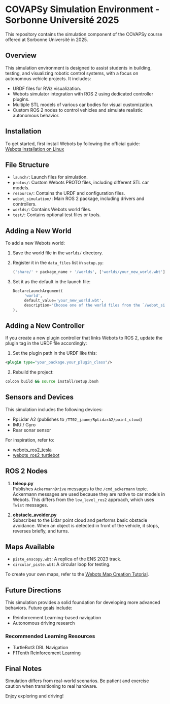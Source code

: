 # COVAPSy Simulation Environment - Sorbonne Université 2025

This repository contains the simulation component of the COVAPSy course offered at Sorbonne Université in 2025.

## Overview

This simulation environment is designed to assist students in building, testing, and visualizing robotic control systems, with a focus on autonomous vehicle projects. It includes:

- URDF files for RViz visualization.
- Webots simulator integration with ROS 2 using dedicated controller plugins.
- Multiple STL models of various car bodies for visual customization.
- Custom ROS 2 nodes to control vehicles and simulate realistic autonomous behavior.

## Installation

To get started, first install Webots by following the official guide:  
[Webots Installation on Linux](https://cyberbotics.com/doc/guide/installing-webots)

## File Structure

- `launch/`: Launch files for simulation.
- `protos/`: Custom Webots PROTO files, including different STL car models.
- `resource/`: Contains the URDF and configuration files.
- `webot_simulation/`: Main ROS 2 package, including drivers and controllers.
- `worlds/`: Contains Webots world files.
- `test/`: Contains optional test files or tools.

## Adding a New World

To add a new Webots world:

1. Save the world file in the `worlds/` directory.
2. Register it in the `data_files` list in `setup.py`:

    ```python
    ('share/' + package_name + '/worlds', ['worlds/your_new_world.wbt'])
    ```

3. Set it as the default in the launch file:

    ```python
    DeclareLaunchArgument(
         'world',
         default_value='your_new_world.wbt',
         description='Choose one of the world files from the `/webot_simulation/world` directory'
    ),
    ```

## Adding a New Controller

If you create a new plugin controller that links Webots to ROS 2, update the plugin tag in the URDF file accordingly:

1. Set the plugin path in the URDF like this:
```xml
<plugin type="your_package.your_plugin_class"/>
```

2. Rebuild the project:

```bash
colcon build && source install/setup.bash
```

## Sensors and Devices

This simulation includes the following devices:

- RpLidar A2 (publishes to `/TT02_jaune/RpLidarA2/point_cloud`)
- IMU / Gyro
- Rear sonar sensor

For inspiration, refer to:

- [webots_ros2_tesla](https://github.com/cyberbotics/webots_ros2_tesla)
- [webots_ros2_turtlebot](https://github.com/cyberbotics/webots_ros2_turtlebot)

## ROS 2 Nodes

1. **teleop.py**  
    Publishes `AckermannDrive` messages to the `/cmd_ackermann` topic. Ackermann messages are used because they are native to car models in Webots. This differs from the `low_level_ros2` approach, which uses `Twist` messages.

2. **obstacle_avoider.py**  
    Subscribes to the Lidar point cloud and performs basic obstacle avoidance. When an object is detected in front of the vehicle, it stops, reverses briefly, and turns.

## Maps Available

- `piste_enscopy.wbt`: A replica of the ENS 2023 track.
- `circular_piste.wbt`: A circular loop for testing.

To create your own maps, refer to the [Webots Map Creation Tutorial](https://cyberbotics.com/doc/guide/tutorial-4-appearance).

## Future Directions

This simulation provides a solid foundation for developing more advanced behaviors. Future goals include:

- Reinforcement Learning-based navigation
- Autonomous driving research

### Recommended Learning Resources

- TurtleBot3 DRL Navigation
- F1Tenth Reinforcement Learning

## Final Notes

Simulation differs from real-world scenarios. Be patient and exercise caution when transitioning to real hardware.

Enjoy exploring and driving!
